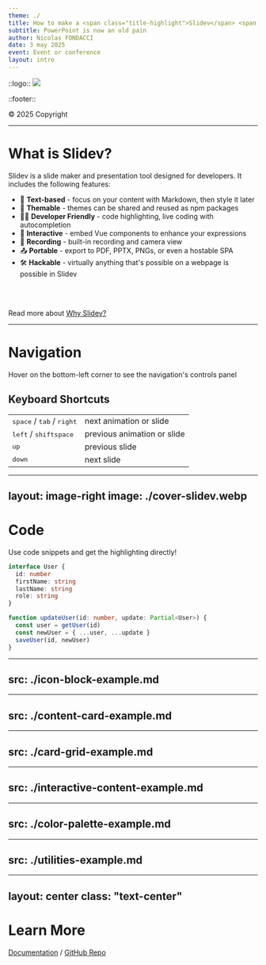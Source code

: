 ```yaml
---
theme: ./
title: How to make a <span class="title-highlight">Slidev</span> <span class="title-accent">theme?</span>
subtitle: PowerPoint is now an old pain
author: Nicolas FONDACCI
date: 3 may 2025
event: Event or conference
layout: intro
---
```


::logo::
<img src="/talan-logo.svg" class="h-12" />

::footer::
<div class="text-sm opacity-50">© 2025 Copyright</div>

---

# What is Slidev?

Slidev is a slide maker and presentation tool designed for developers. It includes the following features:

<v-clicks>

- 📝 **Text-based** - focus on your content with Markdown, then style it later
- 🎨 **Themable** - themes can be shared and reused as npm packages
- 🧑‍💻 **Developer Friendly** - code highlighting, live coding with autocompletion
- 🤹 **Interactive** - embed Vue components to enhance your expressions
- 🎥 **Recording** - built-in recording and camera view
- 📤 **Portable** - export to PDF, PPTX, PNGs, or even a hostable SPA
- 🛠 **Hackable** - virtually anything that's possible on a webpage is possible in Slidev

</v-clicks>
<br>
<br>

Read more about [Why Slidev?](https://sli.dev/guide/why)

---

# Navigation

Hover on the bottom-left corner to see the navigation's controls panel

## Keyboard Shortcuts

|     |     |
| --- | --- |
| <kbd>space</kbd> / <kbd>tab</kbd> / <kbd>right</kbd> | next animation or slide |
| <kbd>left</kbd>  / <kbd>shift</kbd><kbd>space</kbd> | previous animation or slide |
| <kbd>up</kbd> | previous slide |
| <kbd>down</kbd> | next slide |

---
layout: image-right
image:  ./cover-slidev.webp
---

# Code

Use code snippets and get the highlighting directly!

```ts
interface User {
  id: number
  firstName: string
  lastName: string
  role: string
}

function updateUser(id: number, update: Partial<User>) {
  const user = getUser(id)
  const newUser = { ...user, ...update }
  saveUser(id, newUser)
}
```

---
src: ./icon-block-example.md
---

---
src: ./content-card-example.md
---

---
src: ./card-grid-example.md
---

---
src: ./interactive-content-example.md
---

---
src: ./color-palette-example.md
---

---
src: ./utilities-example.md
---

---
layout: center
class: "text-center"
---

# Learn More

[Documentation](https://sli.dev) / [GitHub Repo](https://github.com/slidevjs/slidev)
